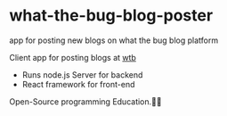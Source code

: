 # what-the-bug-blog-poster
app for posting new blogs on what the bug blog platform

Client app for posting blogs at <a href="https://what-the-bug.tk">wtb</a>

* Runs node.js Server for backend
* React framework for front-end


Open-Source programming Education.🚀🚀

